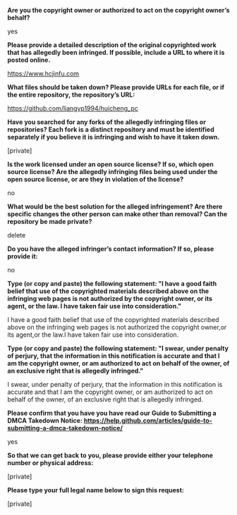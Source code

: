 **Are you the copyright owner or authorized to act on the copyright owner’s behalf?**   

yes   

**Please provide a detailed description of the original copyrighted work that has allegedly been infringed. If possible, include a URL to where it is posted online.**   

https://www.hcjinfu.com   

**What files should be taken down? Please provide URLs for each file, or if the entire repository, the repository’s URL:**   

https://github.com/liangyp1994/huicheng_pc   

**Have you searched for any forks of the allegedly infringing files or repositories? Each fork is a distinct repository and must be identified separately if you believe it is infringing and wish to have it taken down.**   

[private]  

**Is the work licensed under an open source license? If so, which open source license? Are the allegedly infringing files being used under the open source license, or are they in violation of the license?**   

no   

**What would be the best solution for the alleged infringement? Are there specific changes the other person can make other than removal? Can the repository be made private?**   

delete   

**Do you have the alleged infringer’s contact information? If so, please provide it:**   

no   

**Type (or copy and paste) the following statement: "I have a good faith belief that use of the copyrighted materials described above on the infringing web pages is not authorized by the copyright owner, or its agent, or the law. I have taken fair use into consideration."**   

I have a good faith belief that use of the copyrighted materials described above on the infringing web pages is not authorized the copyright owner,or its agent,or the law.I have taken fair use into consideration.   

**Type (or copy and paste) the following statement: "I swear, under penalty of perjury, that the information in this notification is accurate and that I am the copyright owner, or am authorized to act on behalf of the owner, of an exclusive right that is allegedly infringed."**   

I swear, under penalty of perjury, that the information in this notification is accurate and that I am the copyright owner, or am authorized to act on behalf of the owner, of an exclusive right that is allegedly infringed.   

**Please confirm that you have you have read our Guide to Submitting a DMCA Takedown Notice: https://help.github.com/articles/guide-to-submitting-a-dmca-takedown-notice/**   

yes   

**So that we can get back to you, please provide either your telephone number or physical address:**   

[private]  

**Please type your full legal name below to sign this request:**   

[private]  

